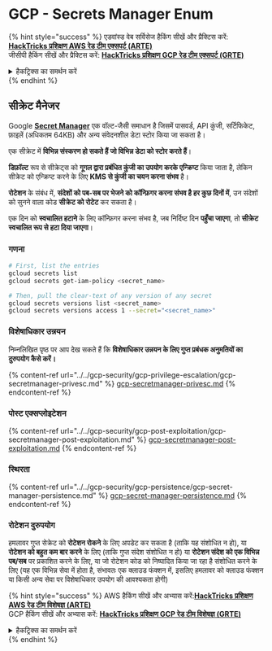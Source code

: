 # GCP - Secrets Manager Enum

{% hint style="success" %}
एडवांस्ड वेब सर्विसेज हैकिंग सीखें और प्रैक्टिस करें:<img src="/.gitbook/assets/image.png" alt="" data-size="line">[**HackTricks प्रशिक्षण AWS रेड टीम एक्सपर्ट (ARTE)**](https://training.hacktricks.xyz/courses/arte)<img src="/.gitbook/assets/image.png" alt="" data-size="line">\
जीसीपी हैकिंग सीखें और प्रैक्टिस करें: <img src="/.gitbook/assets/image (2).png" alt="" data-size="line">[**HackTricks प्रशिक्षण GCP रेड टीम एक्सपर्ट (GRTE)**<img src="/.gitbook/assets/image (2).png" alt="" data-size="line">](https://training.hacktricks.xyz/courses/grte)

<details>

<summary>हैकट्रिक्स का समर्थन करें</summary>

* [**सब्सक्रिप्शन प्लान**](https://github.com/sponsors/carlospolop) की जाँच करें!
* **शामिल हों** 💬 [**डिस्कॉर्ड समूह**](https://discord.gg/hRep4RUj7f) या [**टेलीग्राम समूह**](https://t.me/peass) और **ट्विटर** 🐦 [**@hacktricks\_live**](https://twitter.com/hacktricks\_live)** को** **फॉलो** करें।
* **हैकिंग ट्रिक्स साझा करें, PRs सबमिट करके** [**HackTricks**](https://github.com/carlospolop/hacktricks) **और** [**HackTricks Cloud**](https://github.com/carlospolop/hacktricks-cloud) **github रेपो में।**

</details>
{% endhint %}

## सीक्रेट मैनेजर

Google [**Secret Manager**](https://cloud.google.com/solutions/secrets-management/) एक वॉल्ट-जैसी समाधान है जिसमें पासवर्ड, API कुंजी, सर्टिफिकेट, फ़ाइलें (अधिकतम 64KB) और अन्य संवेदनशील डेटा स्टोर किया जा सकता है।

एक सीक्रेट में **विभिन्न संस्करण हो सकते हैं जो विभिन्न डेटा को स्टोर करते हैं**।

**डिफ़ॉल्ट** रूप से सीक्रेट्स को **गूगल द्वारा प्रबंधित कुंजी का उपयोग करके एन्क्रिप्ट** किया जाता है, लेकिन सीक्रेट को एन्क्रिप्ट करने के लिए **KMS से कुंजी का चयन करना संभव** है।

**रोटेशन** के संबंध में, **संदेशों को पब-सब पर भेजने को कॉन्फ़िगर करना संभव है हर कुछ दिनों में**, उन संदेशों को सुनने वाला कोड **सीक्रेट को रोटेट** कर सकता है।

एक दिन को **स्वचालित हटाने** के लिए कॉन्फ़िगर करना संभव है, जब निर्दिष्ट दिन **पहुँचा जाएगा**, तो **सीक्रेट स्वचालित रूप से हटा दिया जाएगा**।

### गणना
```bash
# First, list the entries
gcloud secrets list
gcloud secrets get-iam-policy <secret_name>

# Then, pull the clear-text of any version of any secret
gcloud secrets versions list <secret_name>
gcloud secrets versions access 1 --secret="<secret_name>"
```
### विशेषाधिकार उन्नयन

निम्नलिखित पृष्ठ पर आप देख सकते हैं कि **विशेषाधिकार उन्नयन के लिए गुप्त प्रबंधक अनुमतियों का दुरुपयोग कैसे करें।**

{% content-ref url="../../gcp-security/gcp-privilege-escalation/gcp-secretmanager-privesc.md" %}
[gcp-secretmanager-privesc.md](../../gcp-security/gcp-privilege-escalation/gcp-secretmanager-privesc.md)
{% endcontent-ref %}

### पोस्ट एक्सप्लोइटेशन

{% content-ref url="../../gcp-security/gcp-post-exploitation/gcp-secretmanager-post-exploitation.md" %}
[gcp-secretmanager-post-exploitation.md](../../gcp-security/gcp-post-exploitation/gcp-secretmanager-post-exploitation.md)
{% endcontent-ref %}

### स्थिरता

{% content-ref url="../../gcp-security/gcp-persistence/gcp-secret-manager-persistence.md" %}
[gcp-secret-manager-persistence.md](../../gcp-security/gcp-persistence/gcp-secret-manager-persistence.md)
{% endcontent-ref %}

### रोटेशन दुरुपयोग

हमलावर गुप्त सेक्रेट को **रोटेशन रोकने** के लिए अपडेट कर सकता है (ताकि यह संशोधित न हो), या **रोटेशन को बहुत कम बार करने** के लिए (ताकि गुप्त संदेश संशोधित न हो) या **रोटेशन संदेश को एक विभिन्न पब/सब** पर प्रकाशित करने के लिए, या जो रोटेशन कोड को निष्पादित किया जा रहा है संशोधित करने के लिए (यह एक विभिन्न सेवा में होता है, संभावतः एक क्लाउड फंक्शन में, इसलिए हमलावर को क्लाउड फंक्शन या किसी अन्य सेवा पर विशेषाधिकार उपयोग की आवश्यकता होगी)

{% hint style="success" %}
AWS हैकिंग सीखें और अभ्यास करें:<img src="/.gitbook/assets/image.png" alt="" data-size="line">[**HackTricks प्रशिक्षण AWS रेड टीम विशेषज्ञ (ARTE)**](https://training.hacktricks.xyz/courses/arte)<img src="/.gitbook/assets/image.png" alt="" data-size="line">\
GCP हैकिंग सीखें और अभ्यास करें: <img src="/.gitbook/assets/image (2).png" alt="" data-size="line">[**HackTricks प्रशिक्षण GCP रेड टीम विशेषज्ञ (GRTE)**<img src="/.gitbook/assets/image (2).png" alt="" data-size="line">](https://training.hacktricks.xyz/courses/grte)

<details>

<summary>हैकट्रिक्स का समर्थन करें</summary>

* [**सदस्यता योजनाएं**](https://github.com/sponsors/carlospolop) की जांच करें!
* **शामिल हों** 💬 [**डिस्कॉर्ड समूह**](https://discord.gg/hRep4RUj7f) या [**टेलीग्राम समूह**](https://t.me/peass) या हमें **ट्विटर** 🐦 [**@hacktricks\_live**](https://twitter.com/hacktricks\_live)** पर फॉलो** करें।
* **हैकिंग ट्रिक्स साझा करें, हैकट्रिक्स** [**HackTricks**](https://github.com/carlospolop/hacktricks) और [**HackTricks Cloud**](https://github.com/carlospolop/hacktricks-cloud) github रेपो में PR जमा करके।

</details>
{% endhint %}
